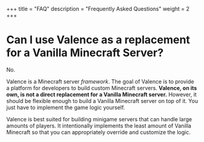 +++
title = "FAQ"
description = "Frequently Asked Questions"
weight = 2
+++

# Can I use Valence as a replacement for a Vanilla Minecraft Server?

No.

Valence is a Minecraft server *framework*. The goal of Valence is to provide a platform for developers to build custom Minecraft servers. **Valence, on its own, is not a direct replacement for a Vanilla Minecraft server.** However, it should be flexible enough to build a Vanilla Minecraft server on top of it. You just have to implement the game logic yourself.

Valence is best suited for building minigame servers that can handle large amounts of players. It intentionally implements the least amount of Vanilla Minecraft so that you can appropriately override and customize the logic.

